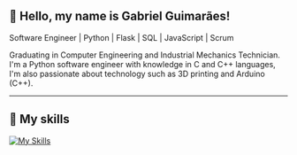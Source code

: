 ## 💜 Hello, my name is Gabriel Guimarães!

Software Engineer | Python | Flask | SQL | JavaScript | Scrum

Graduating in Computer Engineering and Industrial Mechanics Technician. I'm a Python software engineer with knowledge in C and C++ languages, I'm also passionate about technology such as 3D printing and Arduino (C++).

---

## 🚀 My skills

[![My Skills](https://skillicons.dev/icons?i=py,js,sqlite,c,html,css,bootstrap,cpp,mysql,raspberrypi)](https://skillicons.dev)
